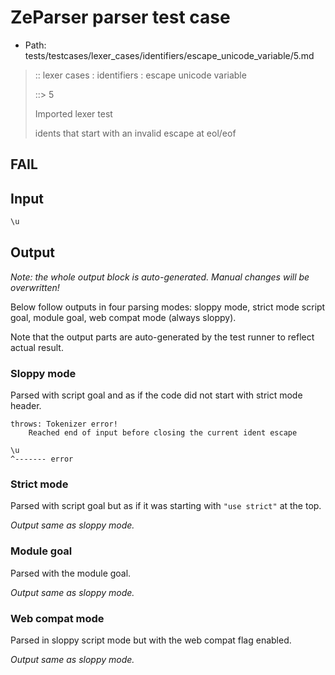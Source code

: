 # ZeParser parser test case

- Path: tests/testcases/lexer_cases/identifiers/escape_unicode_variable/5.md

> :: lexer cases : identifiers : escape unicode variable
>
> ::> 5
>
> Imported lexer test
>
> idents that start with an invalid escape at eol/eof

## FAIL

## Input

`````js
\u
`````

## Output

_Note: the whole output block is auto-generated. Manual changes will be overwritten!_

Below follow outputs in four parsing modes: sloppy mode, strict mode script goal, module goal, web compat mode (always sloppy).

Note that the output parts are auto-generated by the test runner to reflect actual result.

### Sloppy mode

Parsed with script goal and as if the code did not start with strict mode header.

`````
throws: Tokenizer error!
    Reached end of input before closing the current ident escape

\u
^------- error
`````

### Strict mode

Parsed with script goal but as if it was starting with `"use strict"` at the top.

_Output same as sloppy mode._

### Module goal

Parsed with the module goal.

_Output same as sloppy mode._

### Web compat mode

Parsed in sloppy script mode but with the web compat flag enabled.

_Output same as sloppy mode._
